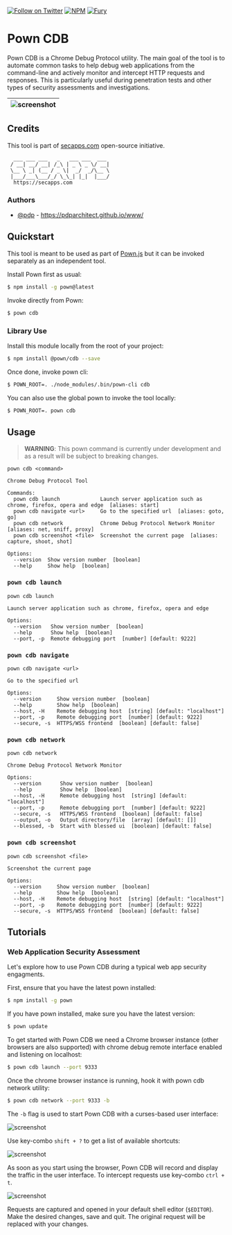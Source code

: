 [![Follow on Twitter](https://img.shields.io/twitter/follow/pownjs.svg?logo=twitter)](https://twitter.com/pownjs)
[![NPM](https://img.shields.io/npm/v/@pown/cdb.svg)](https://www.npmjs.com/package/@pown/cdb)
[![Fury](https://img.shields.io/badge/version-2x%20Fury-red.svg)](https://github.com/pownjs/lobby)

# Pown CDB

Pown CDB is a Chrome Debug Protocol utility. The main goal of the tool is to automate common tasks to help debug web applications from the command-line and actively monitor and intercept HTTP requests and responses. This is particularly useful during penetration tests and other types of security assessments and investigations.

| ![screenshot](https://media.githubusercontent.com/media/pownjs/pown-cdb/master/screenshots/01.png) |
|-|

## Credits

This tool is part of [secapps.com](https://secapps.com) open-source initiative.

```
  ___ ___ ___   _   ___ ___  ___
 / __| __/ __| /_\ | _ \ _ \/ __|
 \__ \ _| (__ / _ \|  _/  _/\__ \
 |___/___\___/_/ \_\_| |_|  |___/
  https://secapps.com
```

### Authors

* [@pdp](https://twitter.com/pdp) - https://pdparchitect.github.io/www/

## Quickstart

This tool is meant to be used as part of [Pown.js](https://github.com/pownjs/pown) but it can be invoked separately as an independent tool.

Install Pown first as usual:

```sh
$ npm install -g pown@latest
```

Invoke directly from Pown:

```sh
$ pown cdb
```

### Library Use

Install this module locally from the root of your project:

```sh
$ npm install @pown/cdb --save
```

Once done, invoke pown cli:

```sh
$ POWN_ROOT=. ./node_modules/.bin/pown-cli cdb
```

You can also use the global pown to invoke the tool locally:

```sh
$ POWN_ROOT=. pown cdb
```

## Usage

> **WARNING**: This pown command is currently under development and as a result will be subject to breaking changes.

```
pown cdb <command>

Chrome Debug Protocol Tool

Commands:
  pown cdb launch             Launch server application such as chrome, firefox, opera and edge  [aliases: start]
  pown cdb navigate <url>     Go to the specified url  [aliases: goto, go]
  pown cdb network            Chrome Debug Protocol Network Monitor  [aliases: net, sniff, proxy]
  pown cdb screenshot <file>  Screenshot the current page  [aliases: capture, shoot, shot]

Options:
  --version  Show version number  [boolean]
  --help     Show help  [boolean]
```

### `pown cdb launch`

```
pown cdb launch

Launch server application such as chrome, firefox, opera and edge

Options:
  --version   Show version number  [boolean]
  --help      Show help  [boolean]
  --port, -p  Remote debugging port  [number] [default: 9222]
```

### `pown cdb navigate`

```
pown cdb navigate <url>

Go to the specified url

Options:
  --version     Show version number  [boolean]
  --help        Show help  [boolean]
  --host, -H    Remote debugging host  [string] [default: "localhost"]
  --port, -p    Remote debugging port  [number] [default: 9222]
  --secure, -s  HTTPS/WSS frontend  [boolean] [default: false]
```

### `pown cdb network`

```
pown cdb network

Chrome Debug Protocol Network Monitor

Options:
  --version      Show version number  [boolean]
  --help         Show help  [boolean]
  --host, -H     Remote debugging host  [string] [default: "localhost"]
  --port, -p     Remote debugging port  [number] [default: 9222]
  --secure, -s   HTTPS/WSS frontend  [boolean] [default: false]
  --output, -o   Output directory/file  [array] [default: []]
  --blessed, -b  Start with blessed ui  [boolean] [default: false]
```

### `pown cdb screenshot`

```
pown cdb screenshot <file>

Screenshot the current page

Options:
  --version     Show version number  [boolean]
  --help        Show help  [boolean]
  --host, -H    Remote debugging host  [string] [default: "localhost"]
  --port, -p    Remote debugging port  [number] [default: 9222]
  --secure, -s  HTTPS/WSS frontend  [boolean] [default: false]
```

## Tutorials

### Web Application Security Assessment

Let's explore how to use Pown CDB during a typical web app security engagments.

First, ensure that you have the latest pown installed:

```sh
$ npm install -g pown
```

If you have pown installed, make sure you have the latest version:

```sh
$ pown update
```

To get started with Pown CDB we need a Chrome browser instance (other browsers are also supported) with chrome debug remote interface enabled and listening on localhost:

```sh
$ pown cdb launch --port 9333
```

Once the chrome browser instance is running, hook it with pown cdb network utility:

```sh
$ pown cdb network --port 9333 -b
```

The `-b` flag is used to start Pown CDB with a curses-based user interface:

![screenshot](https://media.githubusercontent.com/media/pownjs/pown-cdb/master/screenshots/01.png)

Use key-combo `shift + ?` to get a list of available shortcuts:

![screenshot](https://media.githubusercontent.com/media/pownjs/pown-cdb/master/screenshots/02.png)

As soon as you start using the browser, Pown CDB will record and display the traffic in the user interface. To intercept requests use key-combo `ctrl + t`.

![screenshot](https://media.githubusercontent.com/media/pownjs/pown-cdb/master/screenshots/03.png)

Requests are captured and opened in your default shell editor (`$EDITOR`). Make the desired changes, save and quit. The original request will be replaced with your changes.
